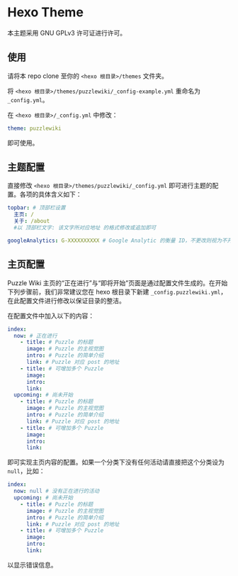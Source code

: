 # Hexo Theme

本主题采用 GNU GPLv3 许可证进行许可。

## 使用

请将本 repo clone 至你的 `<hexo 根目录>/themes` 文件夹。

将 `<hexo 根目录>/themes/puzzlewiki/_config-example.yml` 重命名为  `_config.yml`。

在 `<hexo 根目录>/_config.yml` 中修改：

```yaml
theme: puzzlewiki
```

即可使用。

## 主题配置

直接修改 `<hexo 根目录>/themes/puzzlewiki/_config.yml` 即可进行主题的配置。各项的具体含义如下：

```yaml
topbar: # 顶部栏设置
  主页: /
  关于: /about
  #以 顶部栏文字: 该文字所对应地址 的格式修改或追加即可

googleAnalytics: G-XXXXXXXXXX # Google Analytic 的衡量 ID，不更改则视为不开启站点统计
```

## 主页配置

Puzzle Wiki 主页的“正在进行”与“即将开始”页面是通过配置文件生成的。在开始下列步骤前，我们非常建议您在 hexo 根目录下新建 `_config.puzzlewiki.yml`，在此配置文件进行修改以保证目录的整洁。

在配置文件中加入以下的内容：

```yaml
index:
  now: # 正在进行
    - title: # Puzzle 的标题
      image: # Puzzle 的主视觉图
      intro: # Puzzle 的简单介绍
      link: # Puzzle 对应 post 的地址
    - title: # 可增加多个 Puzzle
      image:
      intro:
      link:
  upcoming: # 尚未开始
    - title: # Puzzle 的标题
      image: # Puzzle 的主视觉图
      intro: # Puzzle 的简单介绍
      link: # Puzzle 对应 post 的地址
    - title: # 可增加多个 Puzzle
      image:
      intro:
      link:
```

即可实现主页内容的配置。如果一个分类下没有任何活动请直接把这个分类设为 `null`，比如：

```yaml
index:
  now: null # 没有正在进行的活动
  upcoming: # 尚未开始
    - title: # Puzzle 的标题
      image: # Puzzle 的主视觉图
      intro: # Puzzle 的简单介绍
      link: # Puzzle 对应 post 的地址
    - title: # 可增加多个 Puzzle
      image:
      intro:
      link:
```

以显示错误信息。